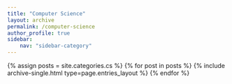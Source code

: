 ```yaml
---
title: "Computer Science"
layout: archive
permalink: /computer-science
author_profile: true
sidebar:
    nav: "sidebar-category"
---
```


{% assign posts = site.categories.cs %}
{% for post in posts %} {% include archive-single.html type=page.entries_layout %} {% endfor %}